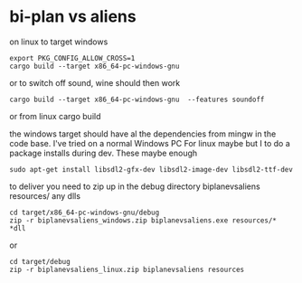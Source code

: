 # bi-plan vs aliens

on linux to target windows
```
export PKG_CONFIG_ALLOW_CROSS=1
cargo build --target x86_64-pc-windows-gnu
```

or to switch off sound, wine should then work
```
cargo build --target x86_64-pc-windows-gnu  --features soundoff
```

or from linux
cargo build

the windows target should have al the dependencies from mingw in the code base. I've tried on a normal Windows PC
For linux maybe but I to do a package installs during dev. These maybe enough
```
sudo apt-get install libsdl2-gfx-dev libsdl2-image-dev libsdl2-ttf-dev
```

to deliver you need to zip up in the debug directory
biplanevsaliens
resources/
any dlls

```
cd target/x86_64-pc-windows-gnu/debug
zip -r biplanevsaliens_windows.zip biplanevsaliens.exe resources/* *dll
```

or
```
cd target/debug
zip -r biplanevsaliens_linux.zip biplanevsaliens resources
```


